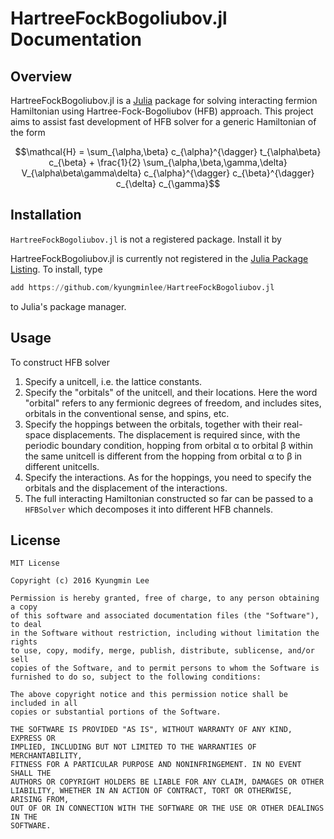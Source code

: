 # HartreeFockBogoliubov.jl Documentation

## Overview

HartreeFockBogoliubov.jl is a [Julia](https://julialang.org) package for solving interacting fermion Hamiltonian using Hartree-Fock-Bogoliubov (HFB) approach. This project aims to assist fast development of HFB solver for a generic Hamiltonian of the form
```math
\mathcal{H} = \sum_{\alpha,\beta} c_{\alpha}^{\dagger} t_{\alpha\beta} c_{\beta}
+ \frac{1}{2} \sum_{\alpha,\beta,\gamma,\delta} V_{\alpha\beta\gamma\delta} c_{\alpha}^{\dagger} c_{\beta}^{\dagger} c_{\delta} c_{\gamma}
```

## Installation

`HartreeFockBogoliubov.jl` is not a registered package. Install it by

HartreeFockBogoliubov.jl is currently not registered in the [Julia Package Listing](https://pkg.julialang.org). To install, type
```julia
add https://github.com/kyungminlee/HartreeFockBogoliubov.jl
```
to Julia's package manager.

## Usage

To construct HFB solver
1. Specify a unitcell, i.e. the lattice constants.
2. Specify the "orbitals" of the unitcell, and their locations. Here the word "orbital" refers to any fermionic degrees of freedom, and includes sites, orbitals in the conventional sense, and spins, etc.
3. Specify the hoppings between the orbitals, together with their real-space displacements. The displacement is required since, with the periodic boundary condition, hopping from orbital α to orbital β within the same unitcell is different from the hopping from orbital α to β in different unitcells.
4. Specify the interactions. As for the hoppings, you need to specify the orbitals and the displacement of the interactions.
5. The full interacting Hamiltonian constructed so far can be passed to a `HFBSolver` which decomposes it into different HFB channels.

## License

```
MIT License

Copyright (c) 2016 Kyungmin Lee

Permission is hereby granted, free of charge, to any person obtaining a copy
of this software and associated documentation files (the "Software"), to deal
in the Software without restriction, including without limitation the rights
to use, copy, modify, merge, publish, distribute, sublicense, and/or sell
copies of the Software, and to permit persons to whom the Software is
furnished to do so, subject to the following conditions:

The above copyright notice and this permission notice shall be included in all
copies or substantial portions of the Software.

THE SOFTWARE IS PROVIDED "AS IS", WITHOUT WARRANTY OF ANY KIND, EXPRESS OR
IMPLIED, INCLUDING BUT NOT LIMITED TO THE WARRANTIES OF MERCHANTABILITY,
FITNESS FOR A PARTICULAR PURPOSE AND NONINFRINGEMENT. IN NO EVENT SHALL THE
AUTHORS OR COPYRIGHT HOLDERS BE LIABLE FOR ANY CLAIM, DAMAGES OR OTHER
LIABILITY, WHETHER IN AN ACTION OF CONTRACT, TORT OR OTHERWISE, ARISING FROM,
OUT OF OR IN CONNECTION WITH THE SOFTWARE OR THE USE OR OTHER DEALINGS IN THE
SOFTWARE.
```

